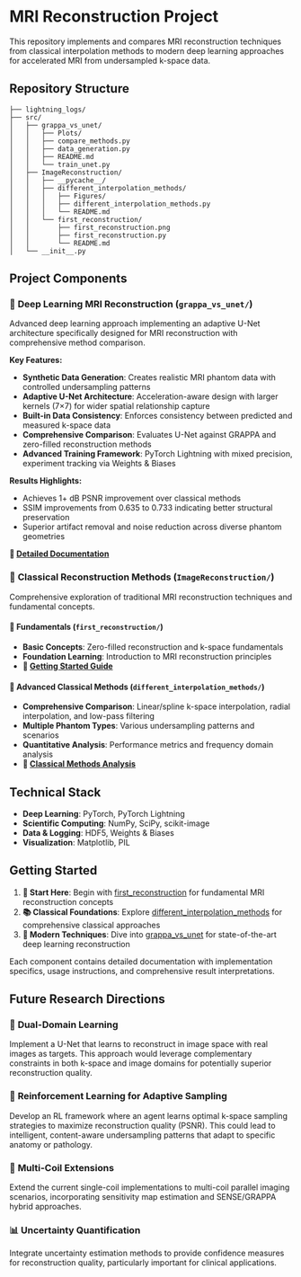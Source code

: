 # MRI Reconstruction Project

This repository implements and compares MRI reconstruction techniques from classical interpolation methods to modern deep learning approaches for accelerated MRI from undersampled k-space data.

## Repository Structure

```
├── lightning_logs/
├── src/
│   ├── grappa_vs_unet/
│   │   ├── Plots/
│   │   ├── compare_methods.py
│   │   ├── data_generation.py
│   │   ├── README.md
│   │   └── train_unet.py
│   ├── ImageReconstruction/
│   │   ├── __pycache__/
│   │   ├── different_interpolation_methods/
│   │   │   ├── Figures/
│   │   │   ├── different_interpolation_methods.py
│   │   │   └── README.md
│   │   └── first_reconstruction/
│   │       ├── first_reconstruction.png
│   │       ├── first_reconstruction.py
│   │       └── README.md
│   └── __init__.py
```

## Project Components

### 📁 **Deep Learning MRI Reconstruction** (`grappa_vs_unet/`)

Advanced deep learning approach implementing an adaptive U-Net architecture specifically designed for MRI reconstruction with comprehensive method comparison.

**Key Features:**
- **Synthetic Data Generation**: Creates realistic MRI phantom data with controlled undersampling patterns
- **Adaptive U-Net Architecture**: Acceleration-aware design with larger kernels (7×7) for wider spatial relationship capture
- **Built-in Data Consistency**: Enforces consistency between predicted and measured k-space data
- **Comprehensive Comparison**: Evaluates U-Net against GRAPPA and zero-filled reconstruction methods
- **Advanced Training Framework**: PyTorch Lightning with mixed precision, experiment tracking via Weights & Biases

**Results Highlights:**
- Achieves 1+ dB PSNR improvement over classical methods
- SSIM improvements from 0.635 to 0.733 indicating better structural preservation
- Superior artifact removal and noise reduction across diverse phantom geometries

**📖 [Detailed Documentation](src/grappa_vs_unet/README.md)**

### 📁 **Classical Reconstruction Methods** (`ImageReconstruction/`)

Comprehensive exploration of traditional MRI reconstruction techniques and fundamental concepts.

#### **📁 Fundamentals** (`first_reconstruction/`)
- **Basic Concepts**: Zero-filled reconstruction and k-space fundamentals
- **Foundation Learning**: Introduction to MRI reconstruction principles
- **📖 [Getting Started Guide](src/ImageReconstruction/first_reconstruction/README.md)**

#### **📁 Advanced Classical Methods** (`different_interpolation_methods/`)
- **Comprehensive Comparison**: Linear/spline k-space interpolation, radial interpolation, and low-pass filtering
- **Multiple Phantom Types**: Various undersampling patterns and scenarios
- **Quantitative Analysis**: Performance metrics and frequency domain analysis
- **📖 [Classical Methods Analysis](src/ImageReconstruction/different_interpolation_methods/README.md)**

## Technical Stack
- **Deep Learning**: PyTorch, PyTorch Lightning
- **Scientific Computing**: NumPy, SciPy, scikit-image
- **Data & Logging**: HDF5, Weights & Biases
- **Visualization**: Matplotlib, PIL

## Getting Started

1. **🏁 Start Here**: Begin with [first_reconstruction](src/ImageReconstruction/first_reconstruction/) for fundamental MRI reconstruction concepts
2. **📚 Classical Foundations**: Explore [different_interpolation_methods](src/ImageReconstruction/different_interpolation_methods/) for comprehensive classical approaches
3. **🚀 Modern Techniques**: Dive into [grappa_vs_unet](src/grappa_vs_unet/) for state-of-the-art deep learning reconstruction

Each component contains detailed documentation with implementation specifics, usage instructions, and comprehensive result interpretations.

## Future Research Directions

### 🔬 **Dual-Domain Learning**
Implement a U-Net that learns to reconstruct in image space with real images as targets. This approach would leverage complementary constraints in both k-space and image domains for potentially superior reconstruction quality.

### 🎯 **Reinforcement Learning for Adaptive Sampling**
Develop an RL framework where an agent learns optimal k-space sampling strategies to maximize reconstruction quality (PSNR). This could lead to intelligent, content-aware undersampling patterns that adapt to specific anatomy or pathology.

### 🔧 **Multi-Coil Extensions**
Extend the current single-coil implementations to multi-coil parallel imaging scenarios, incorporating sensitivity map estimation and SENSE/GRAPPA hybrid approaches.

### 📊 **Uncertainty Quantification**
Integrate uncertainty estimation methods to provide confidence measures for reconstruction quality, particularly important for clinical applications.